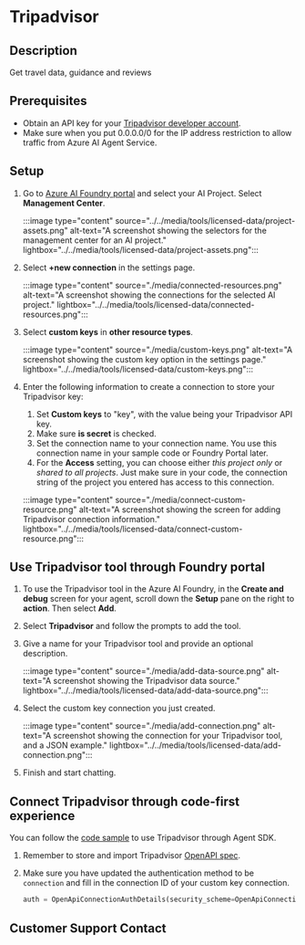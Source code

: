 # Tripadvisor

## Description
Get travel data, guidance and reviews

## Prerequisites

* Obtain an API key for your [Tripadvisor developer account](https://www.tripadvisor.com/developers?screen=credentials).
* Make sure when you put 0.0.0.0/0 for the IP address restriction to allow traffic from Azure AI Agent Service.

## Setup
1. Go to [Azure AI Foundry portal](https://ai.azure.com/) and select your AI Project. Select **Management Center**.
   
   :::image type="content" source="../../media/tools/licensed-data/project-assets.png" alt-text="A screenshot showing the selectors for the management center for an AI project." lightbox="../../media/tools/licensed-data/project-assets.png":::

1. Select **+new connection** in the settings page.

   :::image type="content" source="./media/connected-resources.png" alt-text="A screenshot showing the connections for the selected AI project." lightbox="../../media/tools/licensed-data/connected-resources.png":::
   
1. Select **custom keys** in **other resource types**.

   :::image type="content" source="./media/custom-keys.png" alt-text="A screenshot showing the custom key option in the settings page." lightbox="../../media/tools/licensed-data/custom-keys.png":::

1. Enter the following information to create a connection to store your Tripadvisor key:
   1. Set **Custom keys** to "key", with the value being your Tripadvisor API key.
   1. Make sure **is secret** is checked.
   1. Set the connection name to your connection name. You use this connection name in your sample code or Foundry Portal later.
   1. For the **Access** setting, you can choose either *this project only* or *shared to all projects*. Just make sure in your code, the connection string of the project you entered has access to this connection.

   :::image type="content" source="./media/connect-custom-resource.png" alt-text="A screenshot showing the screen for adding Tripadvisor connection information." lightbox="../../media/tools/licensed-data/connect-custom-resource.png":::

## Use Tripadvisor tool through Foundry portal

1. To use the Tripadvisor tool in the Azure AI Foundry, in the **Create and debug** screen for your agent, scroll down the **Setup** pane on the right to **action**. Then select **Add**.

1. Select **Tripadvisor** and follow the prompts to add the tool. 

1. Give a name for your Tripadvisor tool and provide an optional description.
 
    :::image type="content" source="./media/add-data-source.png" alt-text="A screenshot showing the Tripadvisor data source." lightbox="../../media/tools/licensed-data/add-data-source.png":::

1. Select the custom key connection you just created. 

    :::image type="content" source="./media/add-connection.png" alt-text="A screenshot showing the connection for your Tripadvisor tool, and a JSON example." lightbox="../../media/tools/licensed-data/add-connection.png":::

1. Finish and start chatting.

## Connect Tripadvisor through code-first experience

You can follow the [code sample](./tripadvisor.py) to use Tripadvisor through Agent SDK.

1. Remember to store and import Tripadvisor [OpenAPI spec](./tripadvisor.json).

1. Make sure you have updated the authentication method to be `connection` and fill in the connection ID of your custom key connection.
   ``` python
   auth = OpenApiConnectionAuthDetails(security_scheme=OpenApiConnectionSecurityScheme(connection_id="your_connection_id"))
   ```
## Customer Support Contact
